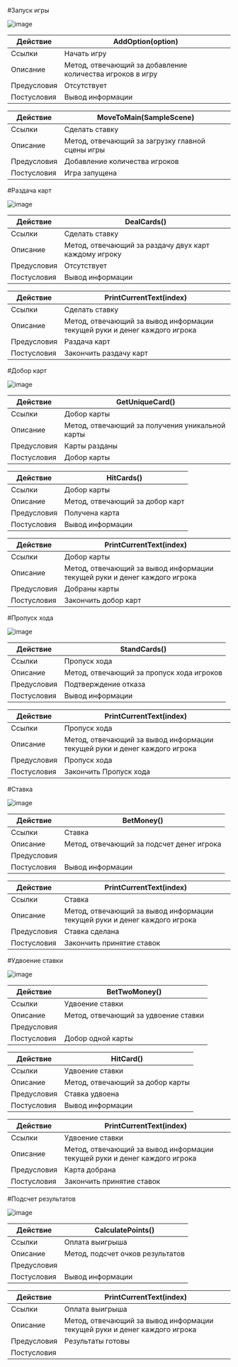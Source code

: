 #Запуск игры

![image](https://github.com/bashkov-01/rtippo/assets/52044554/18b48a56-0fbb-437f-9d72-bb934e4de932)



| Действие       | AddOption(option)          | 
|----------------|----------------------|
| Ссылки         | Начать игру       | 
| Описание       | Метод, отвечающий за добавление количества игроков в игру |
| Предусловия    | Отсутствует          |
| Постусловия    | Вывод информации        |


| Действие       | MoveToMain(SampleScene)           | 
|----------------|----------------------|
| Ссылки         | Сделать ставку       |
| Описание       | Метод, отвечающий за загрузку главной сцены игры |
| Предусловия    | Добавление количества игроков        |
| Постусловия    | Игра запущена |





#Раздача карт

![image](https://github.com/bashkov-01/rtippo/assets/52044554/b06477b5-1dde-4360-887e-811ce8457b17)





| Действие       | DealCards()          | 
|----------------|----------------------|
| Ссылки         | Сделать ставку       | 
| Описание       | Метод, отвечающий за раздачу двух карт каждому игроку |
| Предусловия    | Отсутствует          |
| Постусловия    | Вывод информации        |


| Действие       | PrintCurrentText(index)           | 
|----------------|----------------------|
| Ссылки         | Сделать ставку       |
| Описание       | Метод, отвечающий за вывод информации текущей руки и денег каждого игрока |
| Предусловия    | Раздача карт        |
| Постусловия    | Закончить раздачу карт |




#Добор карт

![image](https://github.com/bashkov-01/rtippo/assets/52044554/0982ddda-b8d4-4f31-917c-8fcef98f68c2)





| Действие             | GetUniqueCard()                 |
|----------------------|-----------------------------|
| Ссылки               | Добор карты                 |
| Описание             | Метод, отвечающий за получения уникальной карты |
| Предусловия          | Карты разданы |
| Постусловия          | Добор карты              |


| Действие             | HitCards()                 |
|----------------------|-----------------------------|
| Ссылки               | Добор карты                 |
| Описание             | Метод, отвечающий за добор карт |
| Предусловия          | Получена карта |
| Постусловия          | Вывод информации               |


| Действие       | PrintCurrentText(index)           | 
|----------------|----------------------|
| Ссылки         | Добор карты       |
| Описание       | Метод, отвечающий за вывод информации текущей руки и денег каждого игрока |
| Предусловия    | Добраны карты        |
| Постусловия    | Закончить добор карт |




#Пропуск хода

![image](https://github.com/bashkov-01/rtippo/assets/52044554/22e07c72-da51-42d2-9ef5-5e138ffa1bad)





| Действие             | StandCards()                 |
|----------------------|-----------------------------------|
| Ссылки               | Пропуск хода                    |
| Описание             | Метод, отвечающий за пропуск хода игроков |
| Предусловия          | Подтверждение отказа              |
| Постусловия          | Вывод информации         |



| Действие       | PrintCurrentText(index)           | 
|----------------|----------------------|
| Ссылки         | Пропуск хода       |
| Описание       | Метод, отвечающий за вывод информации текущей руки и денег каждого игрока |
| Предусловия    | Пропуск хода        |
| Постусловия    | Закончить Пропуск хода |



#Ставка

![image](https://github.com/bashkov-01/rtippo/assets/52044554/a6845ca6-a915-45e9-9ca7-baa8570da01f)



| Действие             | BetMoney()                   |
|----------------------|-------------------------------|
| Ссылки               | Ставка               |
| Описание             | Метод, отвечающий за подсчет денег игрока |
| Предусловия          |              |
| Постусловия          | Вывод информации     |


| Действие       | PrintCurrentText(index)           | 
|----------------|----------------------|
| Ссылки         | Ставка       |
| Описание       | Метод, отвечающий за вывод информации текущей руки и денег каждого игрока |
| Предусловия    | Ставка сделана     |
| Постусловия    | Закончить принятие ставок |




#Удвоение ставки

![image](https://github.com/bashkov-01/rtippo/assets/52044554/52ecd2ef-3521-4656-9fba-5801d6fb1f35)



| Действие             | BetTwoMoney()                   |
|----------------------|-------------------------------|
| Ссылки               | Удвоение ставки               |
| Описание             | Метод, отвечающий за удвоение ставки |
| Предусловия          |              |
| Постусловия          | Добор одной карты     |



| Действие             | HitCard()                   |
|----------------------|-------------------------------|
| Ссылки               | Удвоение ставки               |
| Описание             | Метод, отвечающий за добор карты |
| Предусловия          | Ставка удвоена             |
| Постусловия          | Вывод информации     |


| Действие       | PrintCurrentText(index)           | 
|----------------|----------------------|
| Ссылки         | Удвоение ставки       |
| Описание       | Метод, отвечающий за вывод информации текущей руки и денег каждого игрока |
| Предусловия    | Карта добрана     |
| Постусловия    | Закончить принятие ставок |




#Подсчет результатов

![image](https://github.com/bashkov-01/rtippo/assets/52044554/7afb8333-22ba-4b57-9257-319d6fb9dc86)






| Действие             |    CalculatePoints() |
|----------------------|----------------------|
| Ссылки               | Оплата выигрыша        |
| Описание             | Метод, подсчет очков результатов |
| Предусловия          |                      |
| Постусловия          | Вывод информации |



| Действие       | PrintCurrentText(index)           | 
|----------------|----------------------|
| Ссылки         | Оплата выигрыша       |
| Описание       | Метод, отвечающий за вывод информации текущей руки и денег каждого игрока |
| Предусловия    | Результаты готовы     |
| Постусловия    |  |

